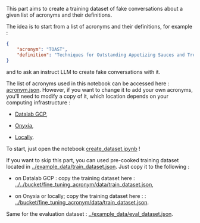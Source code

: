 This part aims to create a training dataset of fake conversations about a given list of acronyms and their definitions. 

The idea is to start from a list of acronyms and their definitions, for example :

```json
{
    "acronym": "TOAST",
    "definition": "Techniques for Outstanding Appetizing Sauces and Treats"
}
```

and to ask an instruct LLM to create fake conversations with it.

The list of acronyms used in this notebook can be accessed here : [acronym.json](../example_data/acronym.json). However, if you want to change it to add your own acronyms, you'll need to modify a copy of it, which location depends on your computing infrastructure :

- [Datalab GCP](../../bucket/fine_tuning_acronym/data/acronym.json),

- [Onyxia](../bucket/data/acronym.json),

- [Locally](../bucket/data/acronym.json).

To start, just open the notebook [create_dataset.ipynb](create_dataset.ipynb) !

If you want to skip this part, you can used pre-cooked training dataset located in [../example_data/train_dataset.json](../example_data/train_dataset.json). Just copy it to the following : 

- on Datalab GCP : copy the training dataset here : [../../bucket/fine_tuning_acronym/data/train_dataset.json](../../bucket/fine_tuning_acronym/data/train_dataset.json),

- on Onyxia or locally; copy the training dataset here : : [../bucket/fine_tuning_acronym/data/train_dataset.json](../bucket/fine_tuning_acronym/data/train_dataset.json).

Same for the evaluation dataset : [../example_data/eval_dataset.json](../example_data/eval_dataset.json).